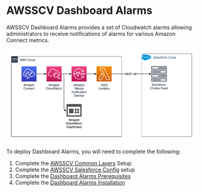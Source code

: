 # AWSSCV Dashboard Alarms

AWSSCV Dashboard Alarms provides a set of Cloudwatch alarms allowing administrators to receive notifications of alarms for various Amazon Connect metrics.

![Dashboard Alarms Architecture](Docs/Architecture.png)

To deploy Dashboard Alarms, you will need to complete the following:
1. Complete the [AWSSCV Common Layers](../../Common/AWSSCV-CommonLayers/readme.md) Setup
2. Complete the [AWSSCV Salesforce Config](../../Common/AWSSCV-SalesforceConfig/readme.md) setup
3. Complete the [Dashboard Alarms Prerequisites](Docs/dashboard_alarms_prerequisites.md)
4. Complete the [Dashboard Alarms Installation](Docs/dashboard_alarms_installation_instructions.md)
